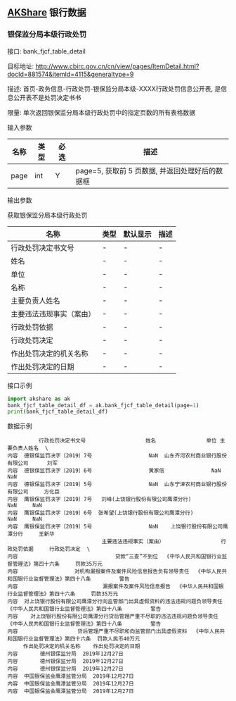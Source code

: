 ## [AKShare](https://github.com/jindaxiang/akshare) 银行数据

### 银保监分局本级行政处罚

接口: bank_fjcf_table_detail

目标地址: http://www.cbirc.gov.cn/cn/view/pages/ItemDetail.html?docId=881574&itemId=4115&generaltype=9

描述: 首页-政务信息-行政处罚-银保监分局本级-XXXX行政处罚信息公开表, 是信息公开表不是处罚决定书书

限量: 单次返回银保监分局本级行政处罚中的指定页数的所有表格数据

输入参数

| 名称   | 类型 | 必选 | 描述                                                                              |
| -------- | ---- | ---- | --- |
| page | int  | Y    |  page=5, 获取前 5 页数据, 并返回处理好后的数据框|

输出参数

获取银保监分局本级行政处罚

| 名称          | 类型 | 默认显示 | 描述           |
| --------------- | ----- | -------- | ---------------- |
| 行政处罚决定书文号      | -   | -        | -  |  
| 姓名      | -   | -        | -  |  
| 单位      | -   | -        | -  |  
| 名称      | -   | -        | -  |  
| 主要负责人姓名      | -   | -        | -  |  
| 主要违法违规事实（案由）      | -   | -        | -  |  
| 行政处罚依据      | -   | -        | -  |  
| 行政处罚决定      | -   | -        | -  |  
| 作出处罚决定的机关名称      | -   | -        | -  |  
| 作出处罚决定的日期      | -   | -        | -  |  

接口示例

```python
import akshare as ak
bank_fjcf_table_detail_df = ak.bank_fjcf_table_detail(page=1)
print(bank_fjcf_table_detail_df)
```

数据示例
```
          行政处罚决定书文号                   姓名                单位 主要负责人姓名  \
内容  德银保监罚决字〔2019〕7号                  NaN  山东齐河农村商业银行股份有限公司      刘军   
内容  德银保监罚决字〔2019〕6号                  黄家信               NaN     NaN   
内容  德银保监罚决字〔2019〕5号                  NaN  山东宁津农村商业银行股份有限公司     方化臣   
内容  鹰银保监罚决字〔2019〕7号   刘峰(上饶银行股份有限公司鹰潭分行)               NaN     NaN   
内容  鹰银保监罚决字〔2019〕6号  张希望(上饶银行股份有限公司鹰潭分行)               NaN     NaN   
内容  鹰银保监罚决字〔2019〕5号                  NaN    上饶银行股份有限公司鹰潭分行     王新华   
                              主要违法违规事实（案由）                  行政处罚依据     行政处罚决定  \
内容                               贷款“三查”不到位  《中华人民共和国银行业监督管理法》第四十六条     罚款35万元   
内容                  对机构漏报案件及案件风险信息报告负有领导责任  《中华人民共和国银行业监督管理法》第四十八条         警告   
内容                           漏报案件及案件风险信息报告  《中华人民共和国银行业监督管理法》第四十六条     罚款35万元   
内容  对上饶银行股份有限公司鹰潭分行向监管部门出具虚假资料的违法违规问题负领导责任  《中华人民共和国银行业监督管理法》第四十八条         警告   
内容    对上饶银行股份有限公司鹰潭分行贷后管理严重不尽职的违法违规问题负领导责任  《中华人民共和国银行业监督管理法》第四十八条         警告   
内容                   贷后管理严重不尽职和向监管部门出具虚假资料  《中华人民共和国银行业监督管理法》第四十六条  罚款人民币40万元   
     作出处罚决定的机关名称    作出处罚决定的日期  
内容       德州银保监分局  2019年12月27日  
内容       德州银保监分局  2019年12月27日  
内容       德州银保监分局  2019年12月27日  
内容  中国银保监会鹰潭监管分局  2019年12月27日  
内容  中国银保监会鹰潭监管分局  2019年12月27日  
内容  中国银保监会鹰潭监管分局  2019年12月27日  
```
